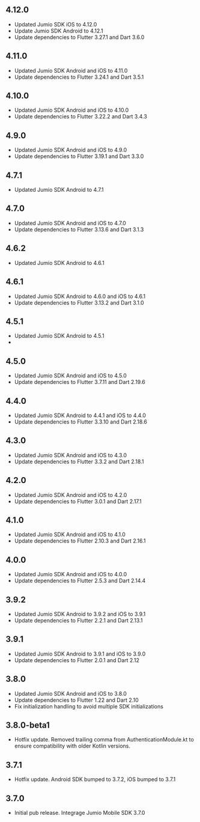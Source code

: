 ## 4.12.0
* Updated Jumio SDK iOS to 4.12.0
* Update Jumio SDK Android to 4.12.1
* Update dependencies to Flutter 3.27.1 and Dart 3.6.0

## 4.11.0
* Updated Jumio SDK Android and iOS to 4.11.0
* Update dependencies to Flutter 3.24.1 and Dart 3.5.1

## 4.10.0
* Updated Jumio SDK Android and iOS to 4.10.0
* Update dependencies to Flutter 3.22.2 and Dart 3.4.3

## 4.9.0
* Updated Jumio SDK Android and iOS to 4.9.0
* Update dependencies to Flutter 3.19.1 and Dart 3.3.0

## 4.7.1
* Updated Jumio SDK Android to 4.7.1

## 4.7.0
* Updated Jumio SDK Android and iOS to 4.7.0
* Update dependencies to Flutter 3.13.6 and Dart 3.1.3

## 4.6.2
* Updated Jumio SDK Android to 4.6.1

## 4.6.1
* Updated Jumio SDK Android to 4.6.0 and iOS to 4.6.1
* Update dependencies to Flutter 3.13.2 and Dart 3.1.0

## 4.5.1
* Updated Jumio SDK Android to 4.5.1
*
## 4.5.0
* Updated Jumio SDK Android and iOS to 4.5.0
* Update dependencies to Flutter 3.7.11 and Dart 2.19.6

## 4.4.0
* Updated Jumio SDK Android to 4.4.1 and iOS to 4.4.0
* Update dependencies to Flutter 3.3.10 and Dart 2.18.6

## 4.3.0
* Updated Jumio SDK Android and iOS to 4.3.0
* Update dependencies to Flutter 3.3.2 and Dart 2.18.1

## 4.2.0
* Updated Jumio SDK Android and iOS to 4.2.0
* Update dependencies to Flutter 3.0.1 and Dart 2.17.1

## 4.1.0
* Updated Jumio SDK Android and iOS to 4.1.0
* Update dependencies to Flutter 2.10.3 and Dart 2.16.1

## 4.0.0
* Updated Jumio SDK Android and iOS to 4.0.0
* Update dependencies to Flutter 2.5.3 and Dart 2.14.4

## 3.9.2
* Updated Jumio SDK Android to 3.9.2 and iOS to 3.9.1
* Update dependencies to Flutter 2.2.1 and Dart 2.13.1

## 3.9.1
* Updated Jumio SDK Android to 3.9.1 and iOS to 3.9.0
* Update dependencies to Flutter 2.0.1 and Dart 2.12

## 3.8.0
* Updated Jumio SDK Android and iOS to 3.8.0
* Update dependencies to Flutter 1.22 and Dart 2.10
* Fix initialization handling to avoid multiple SDK initializations

## 3.8.0-beta1

* Hotfix update. Removed trailing comma from AuthenticationModule.kt to ensure compatibility with older Kotlin versions.

## 3.7.1

* Hotfix update. Android SDK bumped to 3.7.2, iOS bumped to 3.7.1


## 3.7.0

* Initial pub release. Integrage Jumio Mobile SDK 3.7.0
